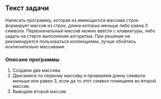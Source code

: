 ## Текст задачи
Написать программу, которая из имеющегося массива строк формирует массив из строк, длина которых меньше либо равна 3 символа. Первоначальный массив можно ввести с клавиатуры, либо задать на старте выполнения алгоритма. При решение не рекомендуется пользоваться коллекциями, лучше обойтись исключительно массивами.
### Описане программы
1. Создаем два массива
2. Двигаемся по первому массиву и проверяем длину символа меньше или равен 3, если да то этот символ помещяем во второй массив.
3. Выводим второй массив.